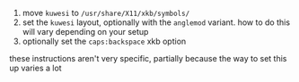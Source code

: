 1. move ```kuwesi``` to ```/usr/share/X11/xkb/symbols/```
2. set the ```kuwesi``` layout, optionally with the ```anglemod``` variant. how to do this will vary depending on your setup
3. optionally set the ```caps:backspace``` xkb option

these instructions aren't very specific, partially because the way to set this up varies a lot
